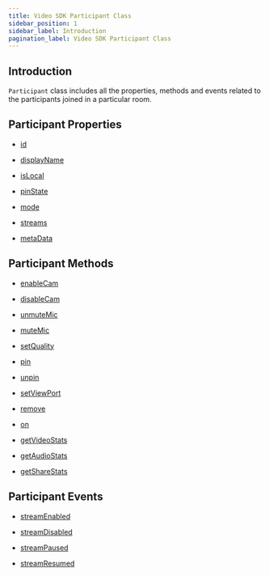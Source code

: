 ```yaml
---
title: Video SDK Participant Class
sidebar_position: 1
sidebar_label: Introduction
pagination_label: Video SDK Participant Class
---
```


<div id="tailwind" class="sdk-api-ref">

## Introduction

`Participant` class includes all the properties, methods and events related to the participants joined in a particular room.

## Participant Properties

<div class="row">
<div class="col col--4 margin-bottom--sm" >

- [id](properties#id)

</div>
<div class="col col--4 margin-bottom--sm" >

- [displayName](properties#displayname)

</div>
<div class="col col--4 margin-bottom--sm" >

- [isLocal](properties#islocal)

</div>
<div class="col col--4 margin-bottom--sm" >

- [pinState](properties#pinstate)

</div>

<div class="col col--4 margin-bottom--sm" >

- [mode](properties#mode)

</div>
<div class="col col--4 margin-bottom--sm" >

- [streams](properties#streams)

</div>
<div class="col col--4 margin-bottom--sm" >

- [metaData](properties#metadata)

</div>
</div>

## Participant Methods

<div class="row">
<div class="col col--4 margin-bottom--sm" >

- [enableCam](methods#enableCam)

</div>
<div class="col col--4 margin-bottom--sm" >

- [disableCam](methods#disableCam)

</div>
<div class="col col--4 margin-bottom--sm" >

- [unmuteMic](methods#unmutemic)

</div>
<div class="col col--4 margin-bottom--sm" >

- [muteMic](methods#mutemic)

</div>
<div class="col col--4 margin-bottom--sm" >

- [setQuality](methods#setquality)

</div>
<div class="col col--4 margin-bottom--sm" >

- [pin](methods#pin)

</div>
<div class="col col--4 margin-bottom--sm" >

- [unpin](methods#unpin)

</div>
<div class="col col--4 margin-bottom--sm" >

- [setViewPort](methods#setviewport)

</div>
<div class="col col--4 margin-bottom--sm" >

- [remove](methods#remove)

</div>
<div class="col col--4 margin-bottom--sm" >

- [on](methods#on)

</div>
<div class="col col--4 margin-bottom--sm" >

- [getVideoStats](methods#getvideostats)

</div>
<div class="col col--4 margin-bottom--sm" >

- [getAudioStats](methods#getaudiostats)

</div>
<div class="col col--4 margin-bottom--sm" >

- [getShareStats](methods#getsharestats)

</div>
</div>

## Participant Events

<div class="row">
<div class="col col--4 margin-bottom--sm" >

- [streamEnabled](events#streamenabled)

</div>
<div class="col col--4 margin-bottom--sm" >

- [streamDisabled](events#streamdisabled)

</div>
<div class="col col--4 margin-bottom--sm" >

- [streamPaused](events#streampaused)

</div>
<div class="col col--4 margin-bottom--sm" >

- [streamResumed](events#streamresumed)

</div>
</div>
</div>
